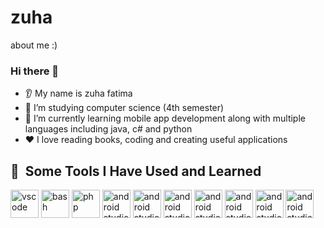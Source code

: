# zuha
about me :)

### Hi there 👋
* 👂 My name is zuha fatima
* 🔭 I’m studying computer science (4th semester)
* 🌱 I’m currently learning mobile app development along with multiple languages including java, c# and python
* ❤️ I love reading books, coding and creating useful applications

<h2> 🚀 &nbsp;Some Tools I Have Used and Learned</h2>
<p align="left">
<img src="https://cdn.jsdelivr.net/gh/devicons/devicon/icons/vscode/vscode-original.svg" alt="vscode" width="45" height="45"/>
<img src="https://cdn.jsdelivr.net/gh/devicons/devicon/icons/python/python-original.svg" alt="bash" width="45" height="45"/>
<img src="https://cdn.jsdelivr.net/gh/devicons/devicon/icons/flutter/flutter-original.svg" alt="php" width="45" height="45"/>
<img src="https://cdn.jsdelivr.net/gh/devicons/devicon/icons/androidstudio/androidstudio-original.svg" alt="android studio" width="45" height="45"/>
<img src="https://cdn.jsdelivr.net/gh/devicons/devicon/icons/cplusplus/cplusplus-original.svg" alt="android studio" width="45" height="45"/>
<img src="https://cdn.jsdelivr.net/gh/devicons/devicon/icons/css3/css3-original.svg"  alt="android studio" width="45" height="45"/>
<img src="https://cdn.jsdelivr.net/gh/devicons/devicon/icons/firebase/firebase-plain.svg"  alt="android studio" width="45" height="45"/>
<img src="https://cdn.jsdelivr.net/gh/devicons/devicon/icons/html5/html5-original.svg" alt="android studio" width="45" height="45"/>
<img src="https://cdn.jsdelivr.net/gh/devicons/devicon/icons/javascript/javascript-original.svg"  alt="android studio" width="45" height="45"/> 
<img src="https://cdn.jsdelivr.net/gh/devicons/devicon/icons/sqlite/sqlite-original.svg"  alt="android studio" width="45" height="45"/>
          
          
</p>
